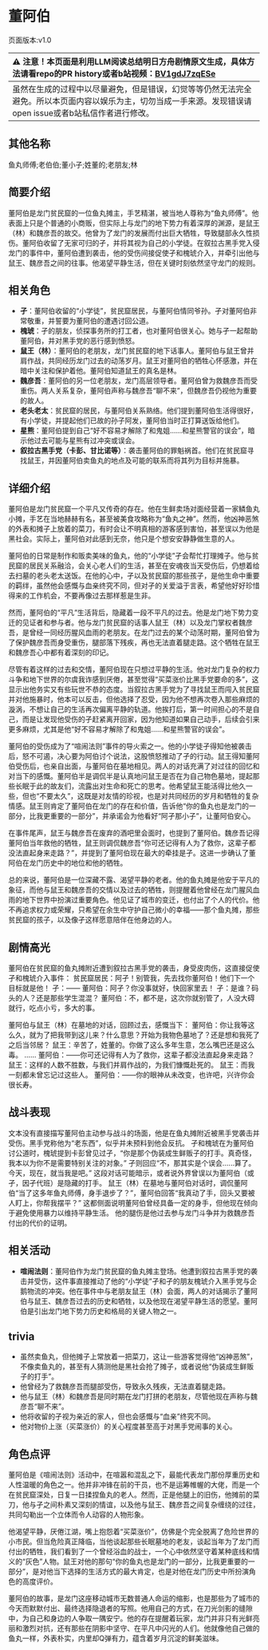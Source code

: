 # 董阿伯
页面版本:v1.0
 

| :warning: 注意！本页面是利用LLM阅读总结明日方舟剧情原文生成，具体方法请看repo的PR history或者b站视频：[BV1gdJ7zqESe](https://www.bilibili.com/video/BV1gdJ7zqESe/)         |
|:----------------------------|
| 虽然在生成的过程中以尽量避免，但是错误，幻觉等等仍然无法完全避免。所以本页面内容以娱乐为主，切勿当成一手来源。发现错误请open issue或者b站私信作者进行修改。|



## 其他名称
鱼丸师傅;老伯伯;董小子;姓董的;老朋友;林
## 简要介绍
董阿伯是龙门贫民窟的一位鱼丸摊主，手艺精湛，被当地人尊称为“鱼丸师傅”。他表面上只是个普通的小商贩，但实际上与龙门的地下势力有着深厚的渊源，是鼠王（林）和魏彦吾的故交。他曾为了龙门的发展而付出巨大牺牲，导致腿部永久性损伤。董阿伯收留了无家可归的孑，并将其视为自己的小学徒。在叙拉古黑手党入侵龙门的事件中，董阿伯遭到袭击，他的受伤间接促使孑和槐琥介入，并牵引出他与鼠王、魏彦吾之间的往事。他渴望平静生活，但在关键时刻依然坚守龙门的规则。
## 相关角色
-   **孑**：董阿伯收留的“小学徒”，贫民窟居民，与董阿伯情同爷孙。孑对董阿伯非常敬重，并誓要为董阿伯的遭遇讨回公道。
-   **槐琥**：孑的朋友，侦探事务所的打工者，也对董阿伯很关心。她与孑一起帮助董阿伯，并对黑手党的恶行感到愤怒。
-   **鼠王（林）**：董阿伯的老朋友，龙门贫民窟的地下话事人。董阿伯与鼠王曾并肩作战，共同经历龙门过去的动荡岁月。鼠王对董阿伯的牺牲心怀感激，并在暗中关注和保护着他。董阿伯知道鼠王的真名是林。
-   **魏彦吾**：董阿伯的另一位老朋友，龙门高层领导者。董阿伯曾为救魏彦吾而受重伤。两人关系复杂，董阿伯声称与魏彦吾“聊不来”，但魏彦吾仍视他为重要的故人。
-   **老头老太**：贫民窟的居民，与董阿伯关系熟络。他们提到董阿伯生活得很好，有小学徒，并提起他们已故的孙子阿发，董阿伯当时正打算送饭给他们。
-   **星熊**：董阿伯提到自己“好不容易才解除了和鬼姐......和星熊警官的误会”，暗示他过去可能与星熊有过冲突或误会。
-   **叙拉古黑手党（卡彭、甘比诺等）**：袭击董阿伯的罪魁祸首。他们在贫民窟寻找鼠王，并因董阿伯卖鱼丸的地点及可能的联系而将其列为目标并施暴。
## 详细介绍
董阿伯是龙门贫民窟一个平凡又传奇的存在。他在生鲜卖场对面经营着一家鳞鱼丸小摊，手艺在当地赫赫有名，甚至被美食攻略称为“鱼丸之神”。然而，他凶神恶煞的外表和摊子上放着的菜刀，有时会让不明真相的游客感到害怕，甚至误以为他是黑社会。实际上，董阿伯对此感到无奈，他只是个想安安静静做生意的人。

董阿伯的日常是制作和贩卖美味的鱼丸，他的“小学徒”孑会帮忙打理摊子。他与贫民窟的居民关系融洽，会关心老人们的生活，甚至在安魂夜当天受伤后，仍想着给去扫墓的老头老太送饭。在他的心中，孑以及贫民窟的那些孩子，是他生命中重要的羁绊，虽然他会感慨与血亲终究不同，但对孑的关爱溢于言表，希望他好好珍惜得来的工作机会，不要再像过去那样惹是生非。

然而，董阿伯的“平凡”生活背后，隐藏着一段不平凡的过去。他是龙门地下势力变迁的见证者和参与者。他与龙门贫民窟的话事人鼠王（林）以及龙门掌权者魏彦吾，是曾经一同经历腥风血雨的老朋友。在龙门过去的某个动荡时期，董阿伯曾为了保护魏彦吾而身受重伤，腿部落下残疾，再也无法直着腿走路。这个牺牲在鼠王和魏彦吾心中都有着深刻的印记。

尽管有着这样的过去和交情，董阿伯现在只想过平静的生活。他对龙门复杂的权力斗争和地下世界的尔虞我诈感到厌倦，甚至觉得“买菜涨价比黑手党要命的多”，这显示出他务实又有些玩世不恭的态度。当叙拉古黑手党为了寻找鼠王而闯入贫民窟并对他施暴时，他本可以反击，但他选择了忍受，因为他不想再次卷入那些麻烦的漩涡，不想让自己的生活再次偏离平静的轨道。他挨打后，第一时间担心的不是自己，而是让发现他受伤的孑赶紧离开回家，因为他知道如果自己动手，后续会引来更多麻烦，尤其是他“好不容易才解除了和鬼姐......和星熊警官的误会”。

董阿伯的受伤成为了“喧闹法则”事件的导火索之一。他的小学徒孑得知他被袭击后，怒不可遏，决心要为阿伯讨个说法，这股愤怒推动了孑的行动。鼠王得知董阿伯受伤后，也亲自出面，与董阿伯在墓地相见。两人的对话充满了对过往的回忆和对当下的感慨。董阿伯半是调侃半是认真地问鼠王是否在为自己物色墓地，提起那些长眠于此的故友们，流露出对生命和死亡的思考。他希望鼠王能活得比他久一些，但也“不要太久”，这既是对友情的珍视，也是对共同经历的岁月和牺牲的复杂情感。鼠王则肯定了董阿伯在龙门的存在和价值，告诉他“你的鱼丸也是龙门的一部分，比我更重要的一部分”，并承诺会为他看好“阿孑那小子”，让董阿伯安心。

在事件尾声，鼠王与魏彦吾在废弃的酒吧里会面时，也提到了董阿伯。魏彦吾记得董阿伯当年救他的牺牲，鼠王则调侃魏彦吾“你可还记得有人为了救你，这辈子都没法直起身来走路？”，并提到了董阿伯现在最大的牵挂是孑。这进一步确认了董阿伯在龙门历史中的地位和他的牺牲。

总的来说，董阿伯是一位深藏不露、渴望平静的老者。他的鱼丸摊是他安于平凡的象征，而他与鼠王和魏彦吾的交情以及过去的牺牲，则提醒着他曾经在龙门腥风血雨的地下世界中扮演过重要角色。他见证了城市的变迁，也付出了个人的代价。他不再追求权力或荣耀，只希望在余生中守护自己微小的幸福——那个鱼丸摊，那些贫民窟的孩子，以及像孑这样愿意陪伴在他身边的人。
## 剧情高光
董阿伯在贫民窟的鱼丸摊附近遭到叙拉古黑手党的袭击，身受皮肉伤，这直接促使孑和槐琥介入事件：
贫民窟居民：阿孑！别管我，先去找你董阿伯！他们下一个目标就是他！
孑：——
董阿伯：阿孑？你没事就好，快回家里去！
孑：是谁？码头的人？还是那些学生混混？
董阿伯：不，都不是，这次你就别管了，人没大碍就行，吃点小亏，多大的事。

董阿伯与鼠王（林）在墓地的对话，回顾过去，感慨当下：
董阿伯：你让我等这么久，就为了把我带到这儿来？什么意思？开始为我物色墓地了？还是想和我死了之后当邻居？
鼠王：辛苦了，姓董的。你做了这么多年生意，怎么嘴巴还是这么毒。
......
董阿伯：——你可还记得有人为了救你，这辈子都没法直起身来走路？
鼠王：这样的人数不胜数，与我们并肩作战的，为我们慷慨赴死的。
鼠王：而我一刻都未曾忘记过这些人。
董阿伯：——你的眼神从未改变，也许吧，兴许你会很长寿。
## 战斗表现
文本没有直接描写董阿伯主动参与战斗的场面，他是在鱼丸摊附近被黑手党袭击并受伤。黑手党称他为“老东西”，似乎并未预料到他会反抗。
孑和槐琥在为董阿伯讨公道时，槐琥提到卡彭曾见过孑，“你是那个伪装成生鲜贩子的打手。真奇怪，我本以为你不是需要特别关注的对象。” 孑则回应“不，那其实是个误会......算了。今天，现在，就当我是吧。” 这段对话可能暗示，或者说外界曾误以为董阿伯（或孑，因孑代班）是隐藏的打手。
鼠王（林）在墓地与董阿伯对话时，调侃董阿伯“当了这多年鱼丸师傅，身手退步了？”，董阿伯回答“我真动了手，回头又要被人盯上，你帮我摆平？” 这都侧面说明董阿伯曾经具备一定的身手，但他现在倾向于避免使用暴力以维持平静生活。
他的腿伤是他过去参与龙门斗争并为救魏彦吾付出的代价的证明。
## 相关活动
-   **喧闹法则**：董阿伯作为龙门贫民窟的鱼丸摊主登场。他遭到叙拉古黑手党的袭击并受伤，这件事直接推动了他的“小学徒”孑和孑的朋友槐琥介入黑手党与企鹅物流的冲突。他在事件中与老朋友鼠王（林）会面，两人的对话揭示了董阿伯与鼠王、魏彦吾过去的历史和牺牲，以及他现在渴望平静生活的愿望。董阿伯是引出龙门地下势力历史和格局的关键人物之一。
## trivia
*   虽然卖鱼丸，但他摊子上常放着一把菜刀，这让一些游客觉得他“凶神恶煞”，不像卖鱼丸的，甚至有人猜测他是黑社会抢了摊子，或者说他“伪装成生鲜贩子的打手”。
*   他曾经为了救魏彦吾而腿部受伤，导致永久残疾，无法直着腿走路。
*   他与鼠王（林）和魏彦吾是同时期在龙门打拼的老朋友，尽管他现在声称与魏彦吾“聊不来”。
*   他将收留的孑视为亲近的家人，但也会感慨与“血亲”终究不同。
*   他对物价上涨（买菜涨价）的关心程度甚至高于对黑手党闹事的关心。
## 角色点评
董阿伯是《喧闹法则》活动中，在喧嚣和混乱之下，最能代表龙门那份厚重历史和人性温暖的角色之一。他并非冲锋在前的干员，也不是运筹帷幄的大佬，而是一个在贫民窟深处，日复一日揉捏鱼丸的老人。然而，正是他腿上的旧伤，他摊前的菜刀，他与孑之间朴素又深刻的情谊，以及他与鼠王、魏彦吾之间复杂缠绕的过往，共同勾勒出一个立体而令人动容的人物形象。

他渴望平静，厌倦江湖，嘴上抱怨着“买菜涨价”，仿佛是个完全脱离了危险世界的小市民。但当危险真正降临，当他谈起那些长眠墓地的老友，谈起当年为了龙门而付出的牺牲，我们看到了一个曾经浴血的战士，一个心中依然坚守着某种底线和情义的“灰色”人物。鼠王对他的那句“你的鱼丸也是龙门的一部分，比我更重要的一部分”，是对他当下选择的生活方式的最大肯定，也是对他在龙门历史中所扮演角色的高度评价。

董阿伯的故事，是龙门这座移动城市无数普通人命运的缩影，也是那些为了城市的今天而默默付出、最终选择隐退者的写照。他用自己的方式，在刀光剑影的缝隙中，为自己和身边的人争取一隅安宁。他的存在提醒着玩家，龙门并非只有光鲜亮丽和激烈对抗，还有那些在阴影中坚守、在平凡中闪光的人们。他就像他自己做的鱼丸一样，外表朴实，内里却Q弹有力，蕴含着岁月沉淀的鲜美滋味。